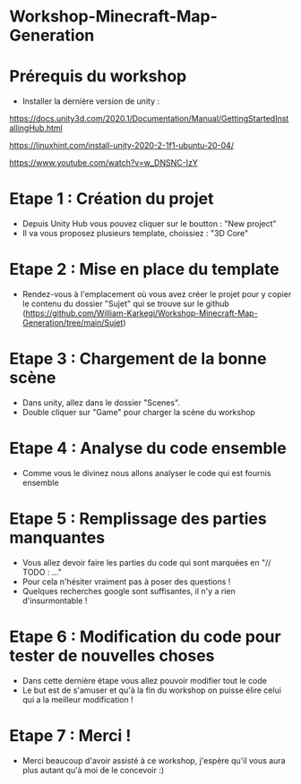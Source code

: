# Workshop-Minecraft-Map-Generation

# Prérequis du workshop

- Installer la dernière version de unity :

https://docs.unity3d.com/2020.1/Documentation/Manual/GettingStartedInstallingHub.html

https://linuxhint.com/install-unity-2020-2-1f1-ubuntu-20-04/

https://www.youtube.com/watch?v=w_DNSNC-IzY

# Etape 1 : Création du projet

- Depuis Unity Hub vous pouvez cliquer sur le boutton : "New project"
- Il va vous proposez plusieurs template, choissiez : "3D Core"

# Etape 2 : Mise en place du template

- Rendez-vous à l'emplacement où vous avez créer le projet pour y copier le contenu du dossier "Sujet" qui se trouve sur le github (https://github.com/William-Karkegi/Workshop-Minecraft-Map-Generation/tree/main/Sujet)

# Etape 3 : Chargement de la bonne scène

- Dans unity, allez dans le dossier "Scenes".
- Double cliquer sur "Game" pour charger la scène du workshop

# Etape 4 : Analyse du code ensemble

- Comme vous le divinez nous allons analyser le code qui est fournis ensemble

# Etape 5 : Remplissage des parties manquantes

- Vous allez devoir faire les parties du code qui sont marquées en "// TODO : ..."
- Pour cela n'hésiter vraiment pas à poser des questions !
- Quelques recherches google sont suffisantes, il n'y a rien d'insurmontable !

# Etape 6 : Modification du code pour tester de nouvelles choses

- Dans cette dernière étape vous allez pouvoir modifier tout le code
- Le but est de s'amuser et qu'à la fin du workshop on puisse élire celui qui a la meilleur modification !

# Etape 7 : Merci !

- Merci beaucoup d'avoir assisté à ce workshop, j'espère qu'il vous aura plus autant qu'à moi de le concevoir :)
